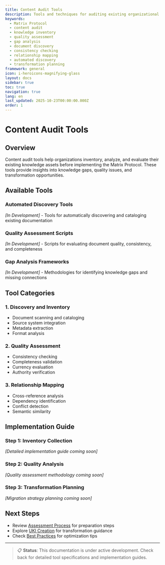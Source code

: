 ```yaml
---
title: Content Audit Tools
description: Tools and techniques for auditing existing organizational knowledge
keywords:
  - Matrix Protocol
  - content audit
  - knowledge inventory
  - quality assessment
  - gap analysis
  - document discovery
  - consistency checking
  - relationship mapping
  - automated discovery
  - transformation planning
framework: general
icon: i-heroicons-magnifying-glass
layout: docs
sidebar: true
toc: true
navigation: true
lang: en
last_updated: 2025-10-23T00:00:00.000Z
order: 1
---
```


# Content Audit Tools

## Overview

Content audit tools help organizations inventory, analyze, and evaluate their existing knowledge assets before implementing the Matrix Protocol. These tools provide insights into knowledge gaps, quality issues, and transformation opportunities.

## Available Tools

### Automated Discovery Tools
*[In Development]* - Tools for automatically discovering and cataloging existing documentation

### Quality Assessment Scripts
*[In Development]* - Scripts for evaluating document quality, consistency, and completeness

### Gap Analysis Frameworks
*[In Development]* - Methodologies for identifying knowledge gaps and missing connections

## Tool Categories

### 1. Discovery and Inventory
- Document scanning and cataloging
- Source system integration
- Metadata extraction
- Format analysis

### 2. Quality Assessment
- Consistency checking
- Completeness validation
- Currency evaluation
- Authority verification

### 3. Relationship Mapping
- Cross-reference analysis
- Dependency identification
- Conflict detection
- Semantic similarity

## Implementation Guide

### Step 1: Inventory Collection
*[Detailed implementation guide coming soon]*

### Step 2: Quality Analysis
*[Quality assessment methodology coming soon]*

### Step 3: Transformation Planning
*[Migration strategy planning coming soon]*

## Next Steps

- Review [Assessment Process](../assessment) for preparation steps
- Explore [UKI Creation](../uki-creation) for transformation guidance
- Check [Best Practices](../reference/best-practices) for optimization tips

---

> 📋 **Status**: This documentation is under active development. Check back for detailed tool specifications and implementation guides.